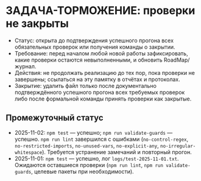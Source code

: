 # ЗАДАЧА-ТОРМОЖЕНИЕ: проверки не закрыты

- Статус: открыта до подтверждения успешного прогона всех обязательных проверок или получения команды о закрытии.
- Требование: перед началом любой новой работы зафиксировать, какие проверки остаются невыполненными, и обновить RoadMap/журнал.
- Действия: не продолжать реализацию до тех пор, пока проверки не завершены; ссылаться на эту памятку в отчётах и протоколах.
- Закрытие: удалить файл только после документально подтверждённого успешного прогона всех требуемых проверок либо после формальной команды принять проверки как закрытые.

## Промежуточный статус
- 2025-11-02: `npm test` — успешно; `npm run validate-guards` — успешно. `npm run lint` завершился с ошибками (`no-control-regex`, `no-restricted-imports`, `no-unused-vars`, `no-explicit-any`, `no-irregular-whitespace`). Требуется устранение замечаний и повторный прогон.
- 2025-11-01: `npm test` — успешно, лог `logs/test-2025-11-01.txt`. Ожидаются оставшиеся проверки (`npm run lint`, `npm run validate-guards`, целевые пакеты при необходимости).
